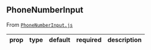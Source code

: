 
## PhoneNumberInput

From [`PhoneNumberInput.js`](PhoneNumberInput.js)



prop | type | default | required | description
---- | :----: | :-------: | :--------: | -----------



